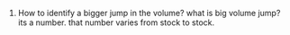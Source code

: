 1. How to identify a bigger jump in the volume? what is big volume jump? its a number. that number varies from stock to stock. 
